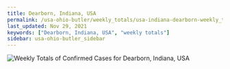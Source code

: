 ```yaml
---
title: Dearborn, Indiana, USA
permalink: /usa-ohio-butler/weekly_totals/usa-indiana-dearborn-weekly_totals.html
last_updated: Nov 29, 2021
keywords: ["Dearborn, Indiana, USA", "weekly totals"]
sidebar: usa-ohio-butler_sidebar
---
```


![Weekly Totals of Confirmed Cases for Dearborn, Indiana, USA](/covid_tracker/images/graphs/usa-indiana-dearborn-weekly_totals_graph.png)
